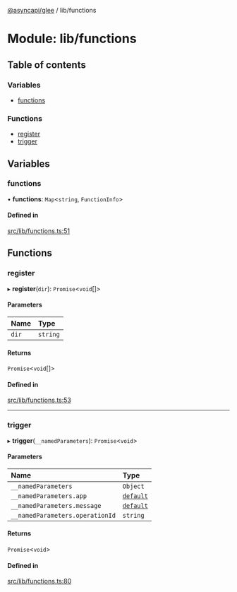[@asyncapi/glee](../README.md) / lib/functions

# Module: lib/functions

## Table of contents

### Variables

- [functions](lib_functions.md#functions)

### Functions

- [register](lib_functions.md#register)
- [trigger](lib_functions.md#trigger)

## Variables

### functions

• **functions**: `Map`<`string`, `FunctionInfo`\>

#### Defined in

[src/lib/functions.ts:51](https://github.com/asyncapi/glee/blob/90f10a0/src/lib/functions.ts#L51)

## Functions

### register

▸ **register**(`dir`): `Promise`<`void`[]\>

#### Parameters

| Name | Type |
| :------ | :------ |
| `dir` | `string` |

#### Returns

`Promise`<`void`[]\>

#### Defined in

[src/lib/functions.ts:53](https://github.com/asyncapi/glee/blob/90f10a0/src/lib/functions.ts#L53)

___

### trigger

▸ **trigger**(`__namedParameters`): `Promise`<`void`\>

#### Parameters

| Name | Type |
| :------ | :------ |
| `__namedParameters` | `Object` |
| `__namedParameters.app` | [`default`](../classes/lib_glee.default.md) |
| `__namedParameters.message` | [`default`](../classes/lib_message.default.md) |
| `__namedParameters.operationId` | `string` |

#### Returns

`Promise`<`void`\>

#### Defined in

[src/lib/functions.ts:80](https://github.com/asyncapi/glee/blob/90f10a0/src/lib/functions.ts#L80)
